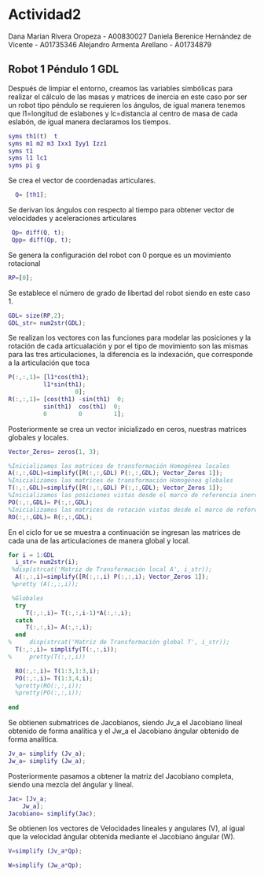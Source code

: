 # Actividad2

Dana Marian Rivera Oropeza - A00830027 Daniela Berenice Hernández de Vicente - A01735346 Alejandro Armenta Arellano - A01734879

## Robot 1 Péndulo 1 GDL

Después de limpiar el entorno, creamos las variables simbólicas para realizar el cálculo de las masas y matrices de inercia en este caso por ser un robot tipo péndulo se requieren los ángulos, de igual manera tenemos que l1=longitud de eslabones y lc=distancia al centro de masa de cada eslabón, de igual manera declaramos los tiempos.

``` matlab
syms th1(t)  t  
syms m1 m2 m3 Ixx1 Iyy1 Izz1  
syms t1  
syms l1 lc1 
syms pi g
``` 

Se crea el vector de coordenadas articulares.


``` matlab
  Q= [th1];
```  
 
 
 Se derivan los ángulos con respecto al tiempo para obtener  vector de velocidades y aceleraciones articulares 
 
 
 ``` matlab
  Qp= diff(Q, t);
  Qpp= diff(Qp, t);
``` 

Se genera la configuración del robot con 0 porque es un movimiento rotacional 
 ``` matlab
RP=[0];
 ```
 
Se establece el número de grado de libertad del robot siendo en este caso 1.
 ``` matlab
GDL= size(RP,2);
GDL_str= num2str(GDL);
 ``` 
 Se realizan los vectores con las funciones para modelar las posiciones y la rotación de cada articualación y por el tipo de movimiento son las mismas para las tres articulaciones, la diferencia es la indexación, que corresponde a la articulación que toca 
 ``` matlab
P(:,:,1)= [l1*cos(th1);
           l1*sin(th1);
                    0];
R(:,:,1)= [cos(th1) -sin(th1)  0; 
           sin(th1)  cos(th1)  0;
           0         0         1];
 ``` 
 
Posteriormente se crea un vector inicializado en ceros, nuestras matrices globales y locales.
 ``` matlab
Vector_Zeros= zeros(1, 3);

%Inicializamos las matrices de transformación Homogénea locales
A(:,:,GDL)=simplify([R(:,:,GDL) P(:,:,GDL); Vector_Zeros 1]);
%Inicializamos las matrices de transformación Homogénea globales
T(:,:,GDL)=simplify([R(:,:,GDL) P(:,:,GDL); Vector_Zeros 1]);
%Inicializamos las posiciones vistas desde el marco de referencia inercial
PO(:,:,GDL)= P(:,:,GDL); 
%Inicializamos las matrices de rotación vistas desde el marco de referencia inercial
RO(:,:,GDL)= R(:,:,GDL); 
 ``` 
 
 En el ciclo for ue se muestra a continuación se ingresan las matrices de cada una de las articulaciones de manera
global y local.
  ``` matlab
 for i = 1:GDL
    i_str= num2str(i);
   %disp(strcat('Matriz de Transformación local A', i_str));
    A(:,:,i)=simplify([R(:,:,i) P(:,:,i); Vector_Zeros 1]);
   %pretty (A(:,:,i));

   %Globales
    try
       T(:,:,i)= T(:,:,i-1)*A(:,:,i);
    catch
       T(:,:,i)= A(:,:,i);
    end
%     disp(strcat('Matriz de Transformación global T', i_str));
    T(:,:,i)= simplify(T(:,:,i));
%     pretty(T(:,:,i))

    RO(:,:,i)= T(1:3,1:3,i);
    PO(:,:,i)= T(1:3,4,i);
    %pretty(RO(:,:,i));
    %pretty(PO(:,:,i));
   
end
  ``` 
 Se obtienen submatrices de Jacobianos, siendo Jv_a el Jacobiano lineal obtenido de forma analítica y el Jw_a el Jacobiano ángular obtenido de forma analítica.
  ```matlab 
Jv_a= simplify (Jv_a);
Jw_a= simplify (Jw_a);
  ```
  
Posteriormente pasamos a obtener la matriz del Jacobiano completa, siendo una mezcla del ángular y lineal.
  ```matlab
Jac= [Jv_a;
      Jw_a];
Jacobiano= simplify(Jac);
  ```
Se obtienen los vectores de Velocidades lineales y angulares (V), al igual que la velocidad ángular obtenida mediante el Jacobiano ángular (W).
  ```matlab
V=simplify (Jv_a*Qp);

W=simplify (Jw_a*Qp);
  ```
